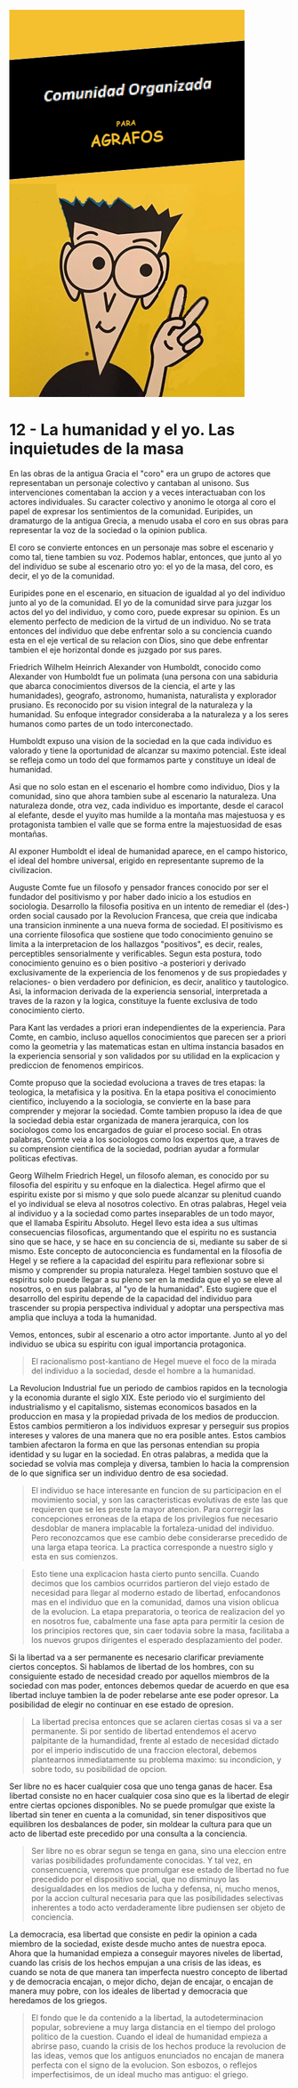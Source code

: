 ![](comunidad-organizada-para-agrafos.png)

# 12 - La humanidad y el yo. Las inquietudes de la masa

En las obras de la antigua Gracia el "coro" era un grupo de actores que representaban un personaje colectivo y cantaban
al unisono. Sus intervenciones comentaban la accion y a veces interactuaban con los actores individuales. Su caracter
colectivo y anonimo le otorga al coro el papel de expresar los sentimientos de la comunidad. Euripides, un dramaturgo
de la antigua Grecia, a menudo usaba el coro en sus obras para representar la voz de la sociedad o la opinion publica.

El coro se convierte entonces en un personaje mas sobre el escenario y como tal, tiene tambien su voz. Podemos hablar, 
entonces, que junto al yo del individuo se sube al escenario otro yo: el yo de la masa, del coro, es decir, el yo de la comunidad.

Euripides pone en el escenario, en situacion de igualdad al yo del individuo junto al yo de la comunidad. El yo de la
comunidad sirve para juzgar los actos del yo del individuo, y como coro, puede expresar su opinion. Es un elemento
perfecto de medicion de la virtud de un individuo. No se trata entonces del individuo que debe enfrentar solo a 
su conciencia cuando esta en el eje vertical de su relacion con Dios, sino que debe enfrentar tambien el eje
horizontal donde es juzgado por sus pares.

Friedrich Wilhelm Heinrich Alexander von Humboldt, conocido como Alexander von Humboldt fue un polimata (una persona
con una sabiduria que abarca conocimientos diversos de la ciencia, el arte y las humanidades), geografo, astronomo,
humanista, naturalista y explorador prusiano. Es reconocido por su vision integral de la naturaleza y la humanidad.
Su enfoque integrador consideraba a la naturaleza y a los seres humanos como partes de un todo interconectado.

Humboldt expuso una vision de la sociedad en la que cada individuo es valorado y tiene la oportunidad de alcanzar
su maximo potencial. Este ideal se refleja como un todo del que formamos parte y constituye un ideal de humanidad.

Asi que no solo estan en el escenario el hombre como individuo, Dios y la comunidad, sino que ahora tambien 
sube al escenario la naturaleza. Una naturaleza donde, otra vez, cada individuo es importante, desde el caracol al
elefante, desde el yuyito mas humilde a la montaña mas majestuosa y es protagonista tambien el valle que se forma
entre la majestuosidad de esas montañas.

Al exponer Humboldt el ideal de humanidad aparece, en el campo historico, el ideal del hombre universal, erigido
en representante supremo de la civilizacion.

Auguste Comte fue un filosofo y pensador frances conocido por ser el fundador del positivismo y por haber dado inicio
a los estudios en sociologia. Desarrollo la filosofia positiva en un intento de remediar el (des-) orden social causado
por la Revolucion Francesa, que creia que indicaba una transicion inminente a una nueva forma de sociedad.
El positivismo es una corriente filosofica que sostiene que todo conocimiento genuino se limita a la interpretacion
de los hallazgos "positivos", es decir, reales, perceptibles sensorialmente y verificables. Segun esta postura, todo
conocimiento genuino es o bien positivo -a posteriori y derivado exclusivamente de la experiencia de los fenomenos
y de sus propiedades y relaciones- o bien verdadero por definicion, es decir, analitico y tautologico. Asi, la
informacion derivada de la experiencia sensorial, interpretada a traves de la razon y la logica, constituye la fuente
exclusiva de todo conocimiento cierto.

Para Kant las verdades a priori eran independientes de la experiencia. Para Comte, en cambio, incluso aquellos conocimientos
que parecen ser a priori como la geometria y las matematicas estan en ultima instancia basados en la experiencia
sensorial y son validados por su utilidad en la explicacion y prediccion de fenomenos empiricos.

Comte propuso que la sociedad evoluciona a traves de tres etapas: la teologica, la metafisica y la positiva. En la
etapa positiva el conocimiento cientifico, incluyendo a la sociologia, se convierte en la base para comprender
y mejorar la sociedad. Comte tambien propuso la idea de que la sociedad debia estar organizada de manera jerarquica,
con los sociologos como los encargados de guiar el proceso social. En otras palabras, Comte veia a los sociologos
como los expertos que, a traves de su comprension cientifica de la sociedad, podrian ayudar a formular politicas
efectivas.

Georg Wilhelm Friedrich Hegel, un filosofo aleman, es conocido por su filosofia del espiritu y su enfoque en la
dialectica. Hegel afirmo que el espiritu existe por si mismo y que solo puede alcanzar su plenitud cuando el yo
individual se eleva al nosotros colectivo.
En otras palabras, Hegel veia al individuo y a la sociedad como partes inseparables de un todo mayor, que el
llamaba Espiritu Absoluto.
Hegel llevo esta idea a sus ultimas consecuencias filosoficas, argumentando que el espiritu no es sustancia
sino que se hace, y se hace en su conciencia de si, mediante su saber de si mismo. Este concepto de autoconciencia
es fundamental en la filosofia de Hegel y se refiere a la capacidad del espiritu para reflexionar sobre si mismo
y comprender su propia naturaleza.
Hegel tambien sostuvo que el espiritu solo puede llegar a su pleno ser en la medida que el yo se eleve al nosotros,
o en sus palabras, al "yo de la humanidad". Esto sugiere que el desarrollo del espiritu depende de la capacidad del
individuo para trascender su propia perspectiva individual y adoptar una perspectiva mas amplia que incluya a toda
la humanidad.

Vemos, entonces, subir al escenario a otro actor importante. Junto al yo del individuo se ubica su espiritu con 
igual importancia protagonica.

> El racionalismo post-kantiano de Hegel mueve el foco de la mirada del individuo a la sociedad, desde el hombre
a la humanidad.

La Revolucion Industrial fue un periodo de cambios rapidos en la tecnologia y la economia durante el siglo XIX.
Este periodo vio el surgimiento del industrialismo y el capitalismo, sistemas economicos basados en la produccion
en masa y la propiedad privada de los medios de produccion. Estos cambios permitieron a los individuos expresar y
perseguir sus propios intereses y valores de una manera que no era posible antes. Estos cambios tambien afectaron
la forma en que las personas entendian su propia identidad y su lugar en la sociedad. En otras palabras, a medida
que la sociedad se volvia mas compleja y diversa, tambien lo hacia la comprension de lo que significa ser un
individuo dentro de esa sociedad.

> El individuo se hace interesante en funcion de su participacion en el movimiento social, y son las caracteristicas
> evolutivas de este las que requieren que se les preste la mayor atencion. Para corregir las concepciones erroneas
> de la etapa de los privilegios fue necesario desdoblar de manera implacable la fortaleza-unidad del individuo. Pero
> reconozcamos que ese cambio debe considerarse precedido de una larga etapa teorica. La practica corresponde a nuestro
> siglo y esta en sus comienzos.

> Esto tiene una explicacion hasta cierto punto sencilla. Cuando decimos que los cambios ocurridos partieron del viejo
> estado de necesidad para llegar al moderno estado de libertad, enfocandonos mas en el individuo que en la comunidad,
> damos una vision oblicua de la evolucion. La etapa preparatoria, o teorica de realizacion del yo en nosotros fue,
> cabalmente una fase apta para permitir la cesion de los principios rectores que, sin caer todavia sobre la masa,
> facilitaba a los nuevos grupos dirigentes el esperado desplazamiento del poder.

Si la libertad va a ser permanente es necesario clarificar previamente ciertos conceptos. Si hablamos de libertad
de los hombres, con su consiguiente estado de necesidad creado por aquellos miembros de la sociedad con mas poder,
entonces debemos quedar de acuerdo en que esa libertad incluye tambien la de poder rebelarse ante ese poder opresor.
La posibilidad de elegir no continuar en ese estado de opresion.

> La libertad precisa entonces que se aclaren ciertas cosas si va a ser permanente. Si por sentido de libertad entendemos
> el acervo palpitante de la humandidad, frente al estado de necesidad dictado por el imperio indiscutido de una
> fraccion electoral, debemos plantearnos inmediatamente su problema maximo: su incondicion, y sobre todo, su
> posibilidad de opcion.

Ser libre no es hacer cualquier cosa que uno tenga ganas de hacer. Esa libertad consiste no en hacer cualquier cosa
sino que es la libertad de elegir entre ciertas opciones disponibles. No se puede promulgar que existe la libertad sin tener
en cuenta a la comunidad, sin tener dispositivos que equilibren los desbalances de poder, sin moldear la cultura
para que un acto de libertad este precedido por una consulta a la conciencia.

> Ser libre no es obrar segun se tenga en gana, sino una eleccion entre varias posibilidades profundamente conocidas.
> Y tal vez, en consencuencia, veremos que promulgar ese estado de libertad no fue precedido por el dispositivo social,
> que no disminuyo las desigualdades en los medios de lucha y defensa, ni, mucho menos, por la accion cultural necesaria
> para que las posibilidades selectivas inherentes a todo acto verdaderamente libre pudiensen ser objeto de conciencia.

La democracia, esa libertad que consiste en pedir la opinion a cada miembro de la sociedad, existe desde mucho antes
de nuestra epoca. Ahora que la humanidad empieza a conseguir mayores niveles de libertad, cuando las crisis de los 
hechos empujan a una crisis de las ideas, es cuando se nota de que manera tan imperfecta nuestro
concepto de libertad y de democracia encajan, o mejor dicho, dejan de encajar, o encajan de manera muy pobre, 
con los ideales de libertad y democracia que heredamos de los griegos.

> El fondo que le da contenido a la libertad, la autodeterminacion popular, sobreviene a muy larga distancia en el tiempo
> del prologo politico de la cuestion. Cuando el ideal de humanidad empieza a abrirse paso, cuando la crisis de los
> hechos produce la revolucion de las ideas, vemos que los antiguos enunciados no encajan de manera perfecta con el
> signo de la evolucion. Son esbozos, o reflejos imperfectisimos, de un ideal mucho mas antiguo: el griego.
